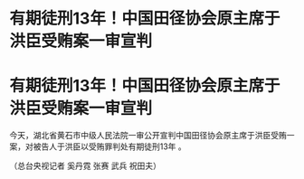 # 有期徒刑13年！中国田径协会原主席于洪臣受贿案一审宣判

# 有期徒刑13年！中国田径协会原主席于洪臣受贿案一审宣判

今天，湖北省黄石市中级人民法院一审公开宣判中国田径协会原主席于洪臣受贿一案，对被告人于洪臣以受贿罪判处有期徒刑13年 。

（总台央视记者 奚丹霓 张赛 武兵 祝田夫）


